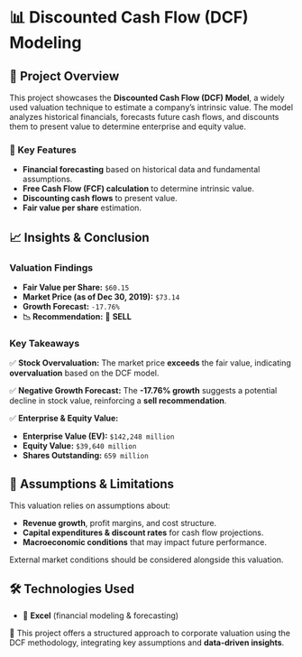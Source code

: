 # 📊 Discounted Cash Flow (DCF) Modeling

## 📌 Project Overview
This project showcases the **Discounted Cash Flow (DCF) Model**, a widely used valuation technique to estimate a company’s intrinsic value. The model analyzes historical financials, forecasts future cash flows, and discounts them to present value to determine enterprise and equity value.

### 🔹 Key Features
- **Financial forecasting** based on historical data and fundamental assumptions.
- **Free Cash Flow (FCF) calculation** to determine intrinsic value.
- **Discounting cash flows** to present value.
- **Fair value per share** estimation.

## 📈 Insights & Conclusion
### **Valuation Findings**
- **Fair Value per Share:** `$60.15`
- **Market Price (as of Dec 30, 2019):** `$73.14`
- **Growth Forecast:** `-17.76%`
- **📉 Recommendation:** 🚨 **SELL**

### **Key Takeaways**
✅ **Stock Overvaluation:** The market price **exceeds** the fair value, indicating **overvaluation** based on the DCF model.

✅ **Negative Growth Forecast:** The **-17.76% growth** suggests a potential decline in stock value, reinforcing a **sell recommendation**.

✅ **Enterprise & Equity Value:**
   - **Enterprise Value (EV):** `$142,248 million`
   - **Equity Value:** `$39,640 million`
   - **Shares Outstanding:** `659 million`

## 📌 Assumptions & Limitations
This valuation relies on assumptions about:
- **Revenue growth**, profit margins, and cost structure.
- **Capital expenditures & discount rates** for cash flow projections.
- **Macroeconomic conditions** that may impact future performance.

External market conditions should be considered alongside this valuation.

## 🛠️ Technologies Used
- 📑 **Excel** (financial modeling & forecasting)

🚀 This project offers a structured approach to corporate valuation using the DCF methodology, integrating key assumptions and **data-driven insights**.


